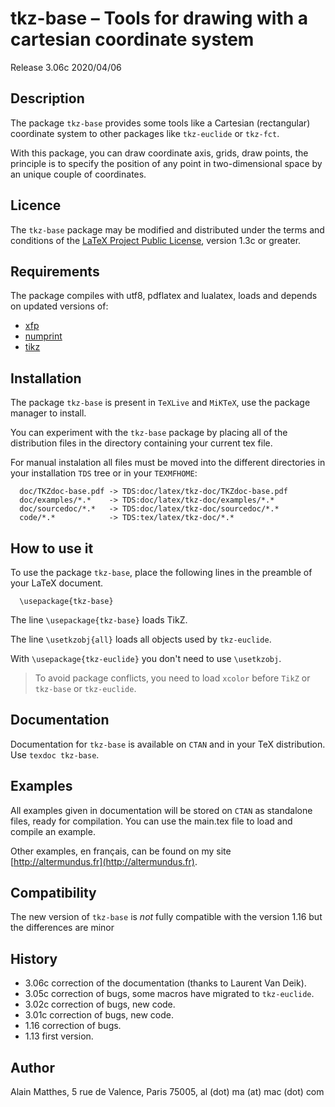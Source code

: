 # tkz-base – Tools for drawing with a cartesian coordinate system

Release 3.06c 2020/04/06

## Description

The package `tkz-base` provides some tools like a Cartesian (rectangular)
coordinate system to other packages like `tkz-euclide` or `tkz-fct`.

With this package, you can draw coordinate axis, grids, draw points, the
principle  is to specify the position of any point in two-dimensional space by
an unique couple of coordinates.

## Licence

The `tkz-base` package may be modified and distributed under the terms and
conditions of the [LaTeX Project Public
License](https://www.latex-project.org/lppl/), version 1.3c or greater.

## Requirements

The package compiles with utf8, pdflatex and lualatex, loads and depends on updated versions of:

- [xfp](https://ctan.org/pkg/xfp)
- [numprint](https://ctan.org/pkg/numprint)
- [tikz](https://ctan.org/pkg/tikz)

## Installation

The package `tkz-base` is present in `TeXLive` and `MiKTeX`, use the
package manager to install.

You can experiment with the `tkz-base` package by placing all of the
distribution files in the directory containing your current tex file.

For manual instalation all files must be moved into the different directories in your
installation `TDS` tree or in your `TEXMFHOME`:

```
  doc/TKZdoc-base.pdf -> TDS:doc/latex/tkz-doc/TKZdoc-base.pdf
  doc/examples/*.*    -> TDS:doc/latex/tkz-doc/examples/*.*
  doc/sourcedoc/*.*   -> TDS:doc/latex/tkz-doc/sourcedoc/*.*
  code/*.*            -> TDS:tex/latex/tkz-doc/*.*
```

## How to use it

To use the package `tkz-base`, place the following lines in the preamble of
your LaTeX document.

```
  \usepackage{tkz-base}
```

The line `\usepackage{tkz-base}` loads TikZ.

The line `\usetkzobj{all}` loads all objects used by `tkz-euclide`.

With `\usepackage{tkz-euclide}` you don't need to use `\usetkzobj`.

> To avoid package conflicts, you need to load `xcolor` before `TikZ` or `tkz-base` or `tkz-euclide`.

## Documentation

Documentation for `tkz-base` is available on `CTAN` and in your TeX distribution. Use `texdoc tkz-base`.

## Examples

All  examples given in documentation will be stored on `CTAN` as standalone
files, ready for compilation. You can use the main.tex file to load and
compile  an example.

Other examples, en français, can be found on my site  [http://altermundus.fr](http://altermundus.fr).

## Compatibility

The new version of `tkz-base` is *not* fully compatible with the version 1.16 but
the differences are minor

## History

- 3.06c correction of the documentation (thanks to Laurent Van Deik).
- 3.05c correction of bugs, some macros have migrated to `tkz-euclide`.
- 3.02c correction of bugs, new code.
- 3.01c correction of bugs, new code.
- 1.16 correction of bugs.
- 1.13 first version.

## Author

Alain Matthes, 5 rue de Valence, Paris 75005, al (dot) ma (at) mac (dot) com
